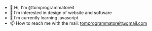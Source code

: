 - 👋 Hi, I'm @tomprogrammatoreit
- 👀 I’m interested in design of website and software
- 🌱 I’m currently learning javascript
- 📫 How to reach me with the mail: tomprogrammatoreit@gmail.com

<!---
tomprogrammatoreit/tomprogrammatoreit is a ✨ special ✨ repository because its `README.md` (this file) appears on your GitHub profile.
You can click the Preview link to take a look at your changes.
--->
